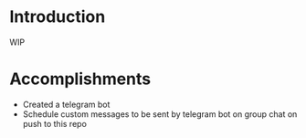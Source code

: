 # Introduction

WIP

# Accomplishments

- Created a telegram bot
- Schedule custom messages to be sent by telegram bot on group chat on push to this repo
